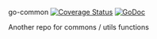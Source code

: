 go-common [![Coverage Status](https://coveralls.io/repos/github/jeromedoucet/go-common/badge.svg?branch=master)](https://coveralls.io/github/jeromedoucet/go-common?branch=master) [![GoDoc](https://godoc.org/github.com/jeromedoucet/go-common?status.svg)](https://godoc.org/github.com/jeromedoucet/go-common)

Another repo for commons / utils functions
